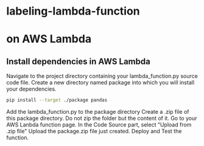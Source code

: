 # labeling-lambda-function
# on AWS Lambda

## Install dependencies in AWS Lambda
Navigate to the project directory containing your lambda_function.py source code file.
Create a new directory named package into which you will install your dependencies.
```bash
pip install --target ./package pandas
```
Add the lambda_function.py to the package directory
Create a .zip file of this package directory. Do not zip the folder but the content of it.
Go to your AWS Lanbda function page.
In the Code Source part, select "Upload from .zip file"
Upload the package.zip file just created.
Deploy and Test the function.
